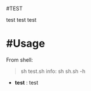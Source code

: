 #TEST

test test test

#Usage
======

From shell:

> sh test.sh
> info: sh sh.sh -h

* **test** : test

